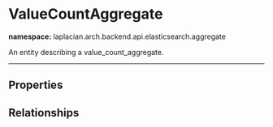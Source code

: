 

# **ValueCountAggregate**
**namespace:** laplacian.arch.backend.api.elasticsearch.aggregate

An entity describing a value_count_aggregate.



---

## Properties

## Relationships
